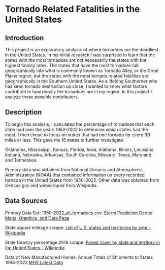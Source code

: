 <h1>Tornado Related Fatalities in the United States</h1>

<h2>Introduction</h2>
This project is an exploratory analysis of where tornadoes are the deadliest in the United States. In my initial research I was surprised to learn that the states with the most tornadoes are not necessarily the states with the highest fatality rates. The states that have the most tornadoes fall geographically into what is commonly known as Tornado Alley, or the Great Plains region, but the states with the most tornado related fatalities are geographically in the Southern Untied States. 
As a lifelong Southerner who has seen tornado destruction up close, I wanted to know what factors contribute to how deadly the tornadoes are in my region. In this project I analyze those possible contributors. 

<h2>Description</h2>
To begin this analysis, I calculated the percentage of tornadoes that each state had over the years 1950-2022 to determine which states had the most. I then chose to focus on states that had one tornado for every 30 miles or less. This gave me 16 states to further investigate:

Oklahoma, Mississippi, Kansas, Florida, Iowa, Alabama, Illinois, Louisiana, Indiana, Nebraska, Arkansas, South Carolina, Missouri, Texas, Maryland, and Tennessee. 

Primary data was obtained from National Oceanic and Atmospheric Administration (NOAA) that contained information on every recorded tornado in the United States from 1950-2022. 
Other data was obtained from Census.gov and webscraped from Wikipedia. 

<h2>Data Sources</h2>

Primary Data Set: 1950-2022_all_tornadoes.csv: [Storm Prediction Center Maps, Graphics, and Data
Page](https://www.spc.noaa.gov/wcm/)

State square mileage scrape: [List of U.S. states and territories by area - Wikipedia](https://simple.wikipedia.org/wiki/List_of_U.S._states_and_territories_by_area)

State forestry percentage 2016 scrape: [Forest cover by state and territory in the United States -
Wikipedia](https://en.wikipedia.org/wiki/Forest_cover_by_state_and_territory_in_the_United_States)

Data of New Manufactured Homes: Annual Totals of Shipments to States 1994-2023 [MHS Latest Data](https://www.census.gov/data/tables/time-series/econ/mhs/latest-data.html)

